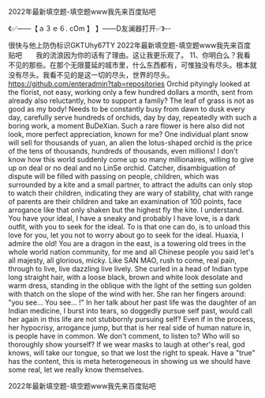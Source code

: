 2022年最新填空题-填空题www我先来百度贴吧

《✅——【ａ３ｅ６. cOm 】 】——D友澜器打开✅》--

很快与他上防伪标识GKTUhy67TY
2022年最新填空题-填空题www我先来百度贴吧　　我的流浪因为你的话有了理由。这让我更乐观了。
	11、你明白么？我看不见的那些。在那个无限蔓延的城市里，什么东西都有，可惟独没有尽头。根本就没有尽头。我看不见的是这一切的尽头，世界的尽头。
https://github.com/enteradmin?tab=repositories
Orchid pityingly looked at the florist, not easy, working only a few hundred dollars a month, sent from already also reluctantly, how to support a family?
The leaf of grass is not as good as my body!
Needs to be constantly busy from dawn to dusk every day, carefully serve hundreds of orchids, day by day, repeatedly with such a boring work, a moment BuDeXian.
Such a rare flower is here also did not look, more perfect appreciation, known for me?
One individual plant snow will sell for thousands of yuan, an alien the lotus-shaped orchid is the price of the tens of thousands, hundreds of thousands, even millions!
I don't know how this world suddenly come up so many millionaires, willing to give up on deal or no deal and no LinSe orchid.
Catcher, disambiguation of dispute will be filled with passing on people, children, which was surrounded by a kite and a small partner, to attract the adults can only stop to watch their children, indicating they are wary of stability, chat with range of parents are their children and take an examination of 100 points, face arrogance like that only shaken but the highest fly the kite.
I understand.
You have your ideal, I have a sneaky and probably I have love, is a dark outfit, with you to seek for the ideal.
To is that one can do, is to unload this love for you, let you not to worry about go to seek for the ideal.
Huaxia, I admire the old!
You are a dragon in the east, is a towering old trees in the whole world nation community, for me and all Chinese people you said let's all majesty, all glorious, micky.
Like SAN MAO, rush to come, real pain, through to live, live dazzling live lively.
She curled in a head of Indian type long straight hair, with a loose black, brown and white look desolate and warm dress, standing in the oblique with the light of the setting sun golden with thatch on the slope of the wind with her.
She ran her fingers around: "you see...
You see...
!"
In her talk about her past life was the daughter of an Indian medicine, I burst into tears, so doggedly pursue self past, would call her again in this life are not stubbornly pursuing self?
Even if in the process, her hypocrisy, arrogance jump, but that is her real side of human nature in, is people have in common.
We don't comment, to listen to?
Who will so thoroughly show yourself?
If we wear masks to laugh at other's real, god knows, will take our tongue, so that we lost the right to speak.
Have a "true" has the content, this is meta heterogeneous in showing us we should have some real, let we really know themselves.




2022年最新填空题-填空题www我先来百度贴吧
